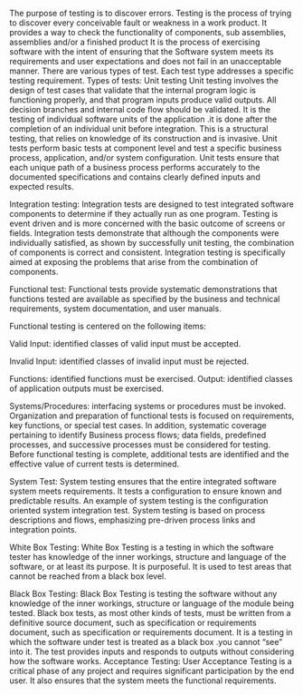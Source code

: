 The purpose of testing is to discover errors. Testing is the process of trying to
discover every conceivable fault or weakness in a work product. It provides a way
to check the functionality of components, sub assemblies, assemblies and/or a
finished product It is the process of exercising software with the intent of ensuring
that the Software system meets its requirements and user expectations and does not
fail in an unacceptable manner. There are various types of test. Each test type
addresses a specific testing requirement.
Types of tests:
Unit testing
Unit testing involves the design of test cases that validate that the internal program
logic is functioning properly, and that program inputs produce valid outputs. All
decision branches and internal code flow should be validated. It is the testing of
individual software units of the application .it is done after the completion of an
individual unit before integration. This is a structural testing, that relies on
knowledge of its construction and is invasive. Unit tests perform basic tests at
component level and test a specific business process, application, and/or system
configuration. Unit tests ensure that each unique path of a business process
performs accurately to the documented specifications and contains clearly defined
inputs and expected results.

Integration testing:
Integration tests are designed to test integrated software components to determine
if they actually run as one program. Testing is event driven and is more concerned
with the basic outcome of screens or fields. Integration tests demonstrate that
although the components were individually satisfied, as shown by successfully unit
testing, the combination of components is correct and consistent. Integration
testing is specifically aimed at exposing the problems that arise from the
combination of components.


Functional test:
Functional tests provide systematic demonstrations that functions tested are
available as specified by the business and technical requirements, system
documentation, and user manuals.

Functional testing is centered on the following items:

Valid Input: identified classes of valid input must be accepted.

Invalid Input: identified classes of invalid input must be rejected.

Functions: identified functions must be exercised.
Output: identified classes of application outputs must be exercised.

Systems/Procedures: interfacing systems or procedures must be invoked.
Organization and preparation of functional tests is focused on requirements, key
functions, or special test cases. In addition, systematic coverage pertaining to
identify Business process flows; data fields, predefined processes, and successive
processes must be considered for testing. Before functional testing is complete,
additional tests are identified and the effective value of current tests is determined.

System Test:
System testing ensures that the entire integrated software system meets
requirements. It tests a configuration to ensure known and predictable results. An
example of system testing is the configuration oriented system integration test.
System testing is based on process descriptions and flows, emphasizing pre-driven
process links and integration points.

White Box Testing:
White Box Testing is a testing in which the software tester has knowledge of the
inner workings, structure and language of the software, or at least its purpose. It is
purposeful. It is used to test areas that cannot be reached from a black box level.

Black Box Testing:
Black Box Testing is testing the software without any knowledge of the inner
workings, structure or language of the module being tested. Black box tests, as
most other kinds of tests, must be written from a definitive source document, such
as specification or requirements document, such as specification or requirements
document. It is a testing in which the software under test is treated as a black box
.you cannot “see” into it. The test provides inputs and responds to outputs without
considering how the software works.
Acceptance Testing:
User Acceptance Testing is a critical phase of any project and requires significant
participation by the end user. It also ensures that the system meets the functional
requirements.

